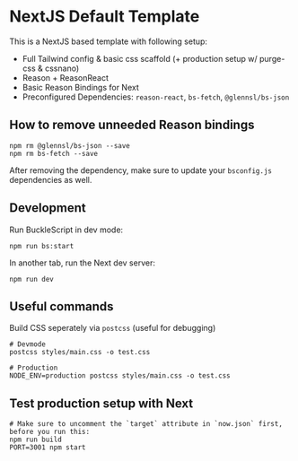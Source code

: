 # NextJS Default Template

This is a NextJS based template with following setup:

- Full Tailwind config & basic css scaffold (+ production setup w/ purge-css & cssnano)
- Reason + ReasonReact
- Basic Reason Bindings for Next
- Preconfigured Dependencies: `reason-react`, `bs-fetch`, `@glennsl/bs-json`

## How to remove unneeded Reason bindings

```
npm rm @glennsl/bs-json --save
npm rm bs-fetch --save
```

After removing the dependency, make sure to update your `bsconfig.js`
dependencies as well.

## Development

Run BuckleScript in dev mode:

```
npm run bs:start
```

In another tab, run the Next dev server:

```
npm run dev
```

## Useful commands

Build CSS seperately via `postcss` (useful for debugging)

```
# Devmode
postcss styles/main.css -o test.css

# Production
NODE_ENV=production postcss styles/main.css -o test.css
```

## Test production setup with Next

```
# Make sure to uncomment the `target` attribute in `now.json` first, before you run this:
npm run build
PORT=3001 npm start
```

